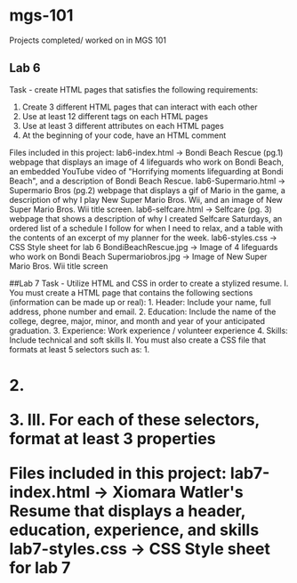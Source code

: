 # mgs-101
Projects completed/ worked on in MGS 101

## Lab 6
Task - create HTML pages that satisfies the following requirements:
1. Create 3 different HTML pages that can interact with each other
2. Use at least 12 different tags on each HTML pages
3. Use at least 3 different attributes on each HTML pages
4. At the beginning of your code, have an HTML comment

Files included in this project:
lab6-index.html -> Bondi Beach Rescue (pg.1) webpage that displays an image of 4 lifeguards who work on Bondi Beach,
                   an embedded YouTube video of "Horrifying moments lifeguarding at Bondi Beach",
                   and a description of Bondi Beach Rescue.
lab6-Supermario.html -> Supermario Bros (pg.2) webpage that displays a gif of Mario in the game, 
                        a description of why I play New Super Mario Bros. Wii, 
                        and an image of New Super Mario Bros. Wii title screen. 
lab6-selfcare.html -> Selfcare (pg. 3) webpage that shows a description of why I created Selfcare Saturdays,
                      an ordered list of a schedule I follow for when I need to relax,
                      and a table with the contents of an excerpt of my planner for the week.
lab6-styles.css -> CSS Style sheet for lab 6
BondiBeachRescue.jpg -> Image of 4 lifeguards who work on Bondi Beach
Supermariobros.jpg -> Image of New Super Mario Bros. Wii title screen

##Lab 7
Task - Utilize HTML and CSS in order to create a stylized resume. 
     I. You must create a HTML page that contains the following sections (information can be made up or real):
       1. Header: Include your name, full address, phone number and email.
       2. Education: Include the name of the college, degree, major, minor,
          and month and year of your anticipated graduation.
       3. Experience: Work experience / volunteer experience
       4. Skills: Include technical and soft skills
    II. You must also create a CSS file that formats at least 5 selectors such as:
       1. <h1>
       2. <p>
       3. <body>
    III. For each of these selectors, format at least 3 properties
    
Files included in this project:
lab7-index.html -> Xiomara Watler's Resume that displays a header, education, experience, and skills 
lab7-styles.css -> CSS Style sheet for lab 7

